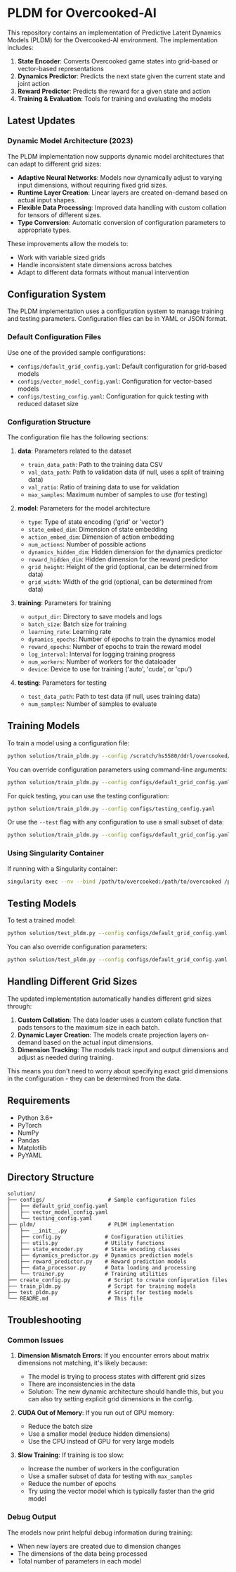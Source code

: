# PLDM for Overcooked-AI

This repository contains an implementation of Predictive Latent Dynamics Models (PLDM) for the Overcooked-AI environment. The implementation includes:

1. **State Encoder**: Converts Overcooked game states into grid-based or vector-based representations
2. **Dynamics Predictor**: Predicts the next state given the current state and joint action
3. **Reward Predictor**: Predicts the reward for a given state and action
4. **Training & Evaluation**: Tools for training and evaluating the models

## Latest Updates

### Dynamic Model Architecture (2023)

The PLDM implementation now supports dynamic model architectures that can adapt to different grid sizes:

- **Adaptive Neural Networks**: Models now dynamically adjust to varying input dimensions, without requiring fixed grid sizes.
- **Runtime Layer Creation**: Linear layers are created on-demand based on actual input shapes.
- **Flexible Data Processing**: Improved data handling with custom collation for tensors of different sizes.
- **Type Conversion**: Automatic conversion of configuration parameters to appropriate types.

These improvements allow the models to:
- Work with variable sized grids
- Handle inconsistent state dimensions across batches
- Adapt to different data formats without manual intervention

## Configuration System

The PLDM implementation uses a configuration system to manage training and testing parameters. Configuration files can be in YAML or JSON format.

### Default Configuration Files

Use one of the provided sample configurations:
- `configs/default_grid_config.yaml`: Default configuration for grid-based models
- `configs/vector_model_config.yaml`: Configuration for vector-based models
- `configs/testing_config.yaml`: Configuration for quick testing with reduced dataset size

### Configuration Structure

The configuration file has the following sections:

1. **data**: Parameters related to the dataset
   - `train_data_path`: Path to the training data CSV
   - `val_data_path`: Path to validation data (if null, uses a split of training data)
   - `val_ratio`: Ratio of training data to use for validation
   - `max_samples`: Maximum number of samples to use (for testing)

2. **model**: Parameters for the model architecture
   - `type`: Type of state encoding ('grid' or 'vector')
   - `state_embed_dim`: Dimension of state embedding
   - `action_embed_dim`: Dimension of action embedding
   - `num_actions`: Number of possible actions
   - `dynamics_hidden_dim`: Hidden dimension for the dynamics predictor
   - `reward_hidden_dim`: Hidden dimension for the reward predictor
   - `grid_height`: Height of the grid (optional, can be determined from data)
   - `grid_width`: Width of the grid (optional, can be determined from data)

3. **training**: Parameters for training
   - `output_dir`: Directory to save models and logs
   - `batch_size`: Batch size for training
   - `learning_rate`: Learning rate
   - `dynamics_epochs`: Number of epochs to train the dynamics model
   - `reward_epochs`: Number of epochs to train the reward model
   - `log_interval`: Interval for logging training progress
   - `num_workers`: Number of workers for the dataloader
   - `device`: Device to use for training ('auto', 'cuda', or 'cpu')

4. **testing**: Parameters for testing
   - `test_data_path`: Path to test data (if null, uses training data)
   - `num_samples`: Number of samples to evaluate

## Training Models

To train a model using a configuration file:

```bash
python solution/train_pldm.py --config /scratch/hs5580/ddrl/overcooked/solution/configs/default_grid_config.yaml
```

You can override configuration parameters using command-line arguments:

```bash
python solution/train_pldm.py --config configs/default_grid_config.yaml --batch_size 32 --device cuda
```

For quick testing, you can use the testing configuration:

```bash
python solution/train_pldm.py --config configs/testing_config.yaml
```

Or use the `--test` flag with any configuration to use a small subset of data:

```bash
python solution/train_pldm.py --config configs/default_grid_config.yaml --test
```

### Using Singularity Container

If running with a Singularity container:

```bash
singularity exec --nv --bind /path/to/overcooked:/path/to/overcooked /path/to/container.sif python solution/train_pldm.py --config /path/to/config.yaml --test
```

## Testing Models

To test a trained model:

```bash
python solution/test_pldm.py --config configs/default_grid_config.yaml
```

You can also override configuration parameters:

```bash
python solution/test_pldm.py --config configs/default_grid_config.yaml --model_dir ./models/my_model --num_samples 200
```

## Handling Different Grid Sizes

The updated implementation automatically handles different grid sizes through:

1. **Custom Collation**: The data loader uses a custom collate function that pads tensors to the maximum size in each batch.
2. **Dynamic Layer Creation**: The models create projection layers on-demand based on the actual input dimensions.
3. **Dimension Tracking**: The models track input and output dimensions and adjust as needed during training.

This means you don't need to worry about specifying exact grid dimensions in the configuration - they can be determined from the data.

## Requirements

- Python 3.6+
- PyTorch
- NumPy
- Pandas
- Matplotlib
- PyYAML

## Directory Structure

```
solution/
├── configs/                    # Sample configuration files
│   ├── default_grid_config.yaml
│   ├── vector_model_config.yaml
│   └── testing_config.yaml
├── pldm/                       # PLDM implementation
│   ├── __init__.py
│   ├── config.py              # Configuration utilities
│   ├── utils.py               # Utility functions
│   ├── state_encoder.py       # State encoding classes
│   ├── dynamics_predictor.py  # Dynamics prediction models
│   ├── reward_predictor.py    # Reward prediction models
│   ├── data_processor.py      # Data loading and processing
│   └── trainer.py             # Training utilities
├── create_config.py            # Script to create configuration files
├── train_pldm.py               # Script for training models
├── test_pldm.py                # Script for testing models
└── README.md                   # This file
```

## Troubleshooting

### Common Issues

1. **Dimension Mismatch Errors**: If you encounter errors about matrix dimensions not matching, it's likely because:
   - The model is trying to process states with different grid sizes
   - There are inconsistencies in the data
   - Solution: The new dynamic architecture should handle this, but you can also try setting explicit grid dimensions in the config.

2. **CUDA Out of Memory**: If you run out of GPU memory:
   - Reduce the batch size
   - Use a smaller model (reduce hidden dimensions)
   - Use the CPU instead of GPU for very large models

3. **Slow Training**: If training is too slow:
   - Increase the number of workers in the configuration
   - Use a smaller subset of data for testing with `max_samples`
   - Reduce the number of epochs
   - Try using the vector model which is typically faster than the grid model

### Debug Output

The models now print helpful debug information during training:
- When new layers are created due to dimension changes
- The dimensions of the data being processed
- Total number of parameters in each model 